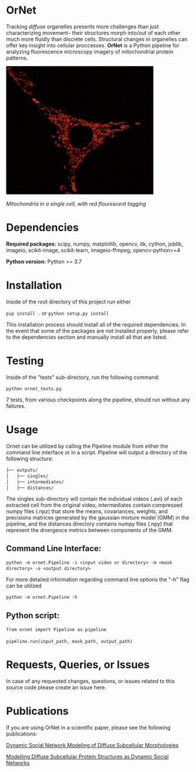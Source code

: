 # OrNet
Tracking *diffuse* organelles presents more challenges than just characterizing movement– their structures morph into/out of each other much more fluidly than discrete cells. Structural changes in organelles can offer key insight into cellular proccesses. **OrNet** is a Python pipeline for analyzing fluorescence microscopy imagery of mitochondrial protein patterns. 


<img src="img/MitoEx.png" width="400">

*Mitochondria in a single cell, with red flourescent tagging* 

# Dependencies
**Required packages:** scipy, numpy, matplotlib, opencv, itk, cython,
joblib, imageio, scikit-image, scikit-learn, imageio-ffmpeg,
opencv-python>=4

**Python version:**
Python >= 3.7

# Installation
Inside of the root directory of this project run either

```pip install .``` or ```python setup.py install```

This installation process should install all of the required dependencies.
In the event that some of the packages are not installed properly,
please refer to the dependencies section and manually install all that are listed.

# Testing
Inside of the "tests" sub-directory, run the following command:

```
python ornet_tests.py
```

7 tests, from various checkpoints along the pipeline, should run without any failures.

# Usage
Ornet can be utilized by calling the Pipeline module from either the command line interface or in a script.
Pipeline will output a directory of the following structure:

```
├── outputs/
│   ├── singles/
│   ├── intermediates/
│   ├── distances/
```

The singles sub-directory will contain the individual videos (.avi) of each extracted cell from the original video, 
intermediates contain compressed numpy files (.npz) that store the means, covariances, weights, and precisions
matrices generated by the gaussian mixture model (GMM) in the pipeline, and the distances directory contains numpy files (.npy)
that represent the divergence metrics between components of the GMM.

## Command Line Interface:
```
python -m ornet.Pipeline -i <input video or directory> -m <mask directory> -o <output directory>
```

For more detailed information regarding command line options the "-h" flag can be utilized

```
python -m ornet.Pipeline -h
```

## Python script:
```
from ornet import Pipeline as pipeline

pipeline.run(input_path, mask_path, output_path)
```

# Requests, Queries, or Issues
In case of any requested changes, questions, or issues related to this source code please create an issue here.

# Publications
If you are using OrNet in a scientific paper, please see the following publications:

[Dynamic Social Network Modeling of Diffuse Subcellular Morphologies](https://conference.scipy.org/proceedings/scipy2018/Andrew_Durden.html)

[Modelling Diffuse Subcellular Protein Structures as Dynamic Social Networks](https://arxiv.org/abs/1904.12960)

